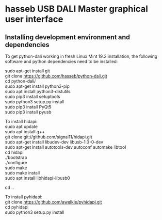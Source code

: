 hasseb USB DALI Master graphical user interface
===============================================

## Installing development environment and dependencies

To get python-dali working in fresh Linux Mint 19.2 installation, the following software and python dependencies need to be installed:

sudo apt-get install git  
git clone https://github.com/hasseb/python-dali.git  
cd python-dali/  
sudo apt-get install python3-pip  
sudo apt install python3-distutils  
sudo pip3 install setuptools  
sudo python3 setup.py install  
sudo pip3 install PyQt5  
sudo pip3 install pyusb  

To install hidapi:  
sudo apt update  
sudo apt install g++  
git clone git://github.com/signal11/hidapi.git  
sudo apt-get install libudev-dev libusb-1.0-0-dev  
sudo apt-get install autotools-dev autoconf automake libtool  
cd hidapi  
./bootstrap  
./configure  
sudo make  
sudo make install  
sudo apt install libhidapi-libusb0  

cd ..

To install pyhidapi:  
git clone https://github.com/awelkie/pyhidapi.git  
cd pyhidapi  
sudo python3 setup.py install  
